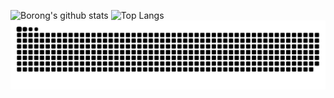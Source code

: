 <!-- ### Hi there 👋 -->

<!--
**borongyuan/borongyuan** is a ✨ _special_ ✨ repository because its `README.md` (this file) appears on your GitHub profile.

Here are some ideas to get you started:

- 🔭 I’m currently working on ...
- 🌱 I’m currently learning ...
- 👯 I’m looking to collaborate on ...
- 🤔 I’m looking for help with ...
- 💬 Ask me about ...
- 📫 How to reach me: ...
- 😄 Pronouns: ...
- ⚡ Fun fact: ...
-->

![Borong's github stats](https://github-readme-stats-one-bice.vercel.app/api?username=borongyuan&show_icons=true&theme=dark&role=OWNER,ORGANIZATION_MEMBER,COLLABORATOR)
![Top Langs](https://github-readme-stats-one-bice.vercel.app/api/top-langs/?username=borongyuan&layout=compact&theme=dark&role=OWNER,ORGANIZATION_MEMBER,COLLABORATOR)
![github contribution grid snake animation](https://raw.githubusercontent.com/borongyuan/borongyuan/output/github-contribution-grid-snake.svg)
